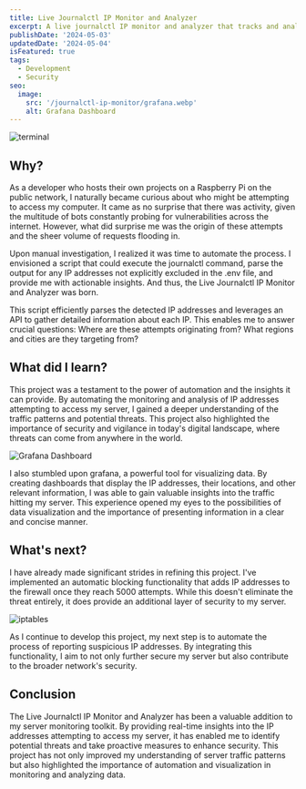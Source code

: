 ```yaml
---
title: Live Journalctl IP Monitor and Analyzer
excerpt: A live journalctl IP monitor and analyzer that tracks and analyzes IP addresses attempting to access your server in real-time.
publishDate: '2024-05-03'
updatedDate: '2024-05-04'
isFeatured: true
tags:
  - Development
  - Security
seo:
  image:
    src: '/journalctl-ip-monitor/grafana.webp'
    alt: Grafana Dashboard
---
```



![terminal](/journalctl-ip-monitor/terminal.webp)


## Why?

As a developer who hosts their own projects on a Raspberry Pi on the public network, I naturally became curious about who might be attempting to access my computer. It came as no surprise that there was activity, given the multitude of bots constantly probing for vulnerabilities across the internet. However, what did surprise me was the origin of these attempts and the sheer volume of requests flooding in.

Upon manual investigation, I realized it was time to automate the process. I envisioned a script that could execute the journalctl command, parse the output for any IP addresses not explicitly excluded in the .env file, and provide me with actionable insights. And thus, the Live Journalctl IP Monitor and Analyzer was born.

This script efficiently parses the detected IP addresses and leverages an API to gather detailed information about each IP. This enables me to answer crucial questions: Where are these attempts originating from? What regions and cities are they targeting from?


## What did I learn?

This project was a testament to the power of automation and the insights it can provide. By automating the monitoring and analysis of IP addresses attempting to access my server, I gained a deeper understanding of the traffic patterns and potential threats. This project also highlighted the importance of security and vigilance in today's digital landscape, where threats can come from anywhere in the world.

![Grafana Dashboard](/journalctl-ip-monitor/grafana.webp)

I also stumbled upon grafana, a powerful tool for visualizing data. By creating dashboards that display the IP addresses, their locations, and other relevant information, I was able to gain valuable insights into the traffic hitting my server. This experience opened my eyes to the possibilities of data visualization and the importance of presenting information in a clear and concise manner.


## What's next?

I have already made significant strides in refining this project. I've implemented an automatic blocking functionality that adds IP addresses to the firewall once they reach 5000 attempts. While this doesn't eliminate the threat entirely, it does provide an additional layer of security to my server.

![iptables](/journalctl-ip-monitor/iptables.webp)

As I continue to develop this project, my next step is to automate the process of reporting suspicious IP addresses. By integrating this functionality, I aim to not only further secure my server but also contribute to the broader network's security.

## Conclusion

The Live Journalctl IP Monitor and Analyzer has been a valuable addition to my server monitoring toolkit. By providing real-time insights into the IP addresses attempting to access my server, it has enabled me to identify potential threats and take proactive measures to enhance security. This project has not only improved my understanding of server traffic patterns but also highlighted the importance of automation and visualization in monitoring and analyzing data.
